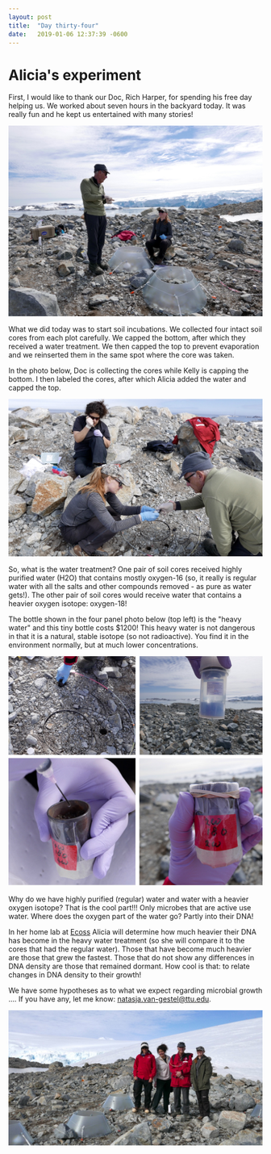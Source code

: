```yaml
---
layout: post
title:  "Day thirty-four"
date:   2019-01-06 12:37:39 -0600
---
```

# Alicia's experiment
First, I would like to thank our Doc, Rich Harper, for spending his free day helping us. We worked about seven hours in the backyard today. It was really fun and he kept us entertained with many stories! 

![Doc entertaining us](/assets/blog_photos/190106/p1070346.jpg)

What we did today was to start soil incubations. We collected four intact soil cores from each plot carefully. We capped the bottom, after which they received a water treatment. We then capped the top to prevent evaporation and we reinserted them in the same spot where the core was taken.

In the photo below, Doc is collecting the cores while Kelly is capping the bottom. I then labeled the cores, after which Alicia added the water and capped the top. 

![Smooth workflow](/assets/blog_photos/190106/20190106_screenshot3.jpg)

So, what is the water treatment? One pair of soil cores received highly purified water (H2O) that contains mostly oxygen-16 (so, it really is regular water with all the salts and other compounds removed - as pure as water gets!). The other pair of soil cores would receive water that contains a heavier oxygen isotope: oxygen-18!

The bottle shown in the four panel photo below (top left) is the "heavy water" and this tiny bottle costs $1200! This heavy water is not dangerous in that it is a natural, stable isotope (so not radioactive). You find it in the environment normally, but at much lower concentrations.

![Incubation process](/assets/blog_photos/190106/18o_incubation.jpg)

Why do we have highly purified (regular) water and water with a heavier oxygen isotope? That is the cool part!!! Only microbes that are active use water. Where does the oxygen part of the water go? Partly into their DNA! 

In her home lab at [Ecoss](http://ecoss.nau.edu/) Alicia will determine how much heavier their DNA has become in the heavy water treatment (so she will compare it to the cores that had the regular water). Those that have become much heavier are those that grew the fastest. Those that do not show any differences in DNA density are those that remained dormant. How cool is that: to relate changes in DNA density to their growth!

We have some hypotheses as to what we expect regarding microbial growth .... If you have any, let me know: natasja.van-gestel@ttu.edu.

![Let the science begin](/assets/blog_photos/190106/p1070378.jpg)

